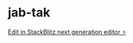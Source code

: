 # jab-tak

[Edit in StackBlitz next generation editor ⚡️](https://stackblitz.com/~/github.com/nagvanshi9275/jab-tak)